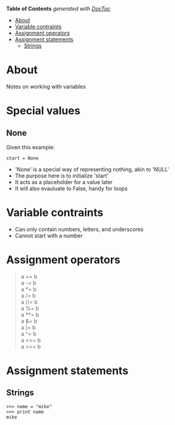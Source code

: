 <!-- START doctoc generated TOC please keep comment here to allow auto update -->
<!-- DON'T EDIT THIS SECTION, INSTEAD RE-RUN doctoc TO UPDATE -->
**Table of Contents**  *generated with [DocToc](https://github.com/thlorenz/doctoc)*

- [About](#about)
- [Variable contraints](#variable-contraints)
- [Assignment operators](#assignment-operators)
- [Assignment statements](#assignment-statements)
  - [Strings](#strings)

<!-- END doctoc generated TOC please keep comment here to allow auto update -->

# About

Notes on working with variables

# Special values

## None

Given this example:
```
start = None
```

* 'None' is a special way of representing nothing, akin to 'NULL'
* The purpose here is to initialize 'start'
* It acts as a placeholder for a value later
* It will also evauluate to False, handy for loops

# Variable contraints

* Can only contain numbers, letters, and underscores
* Cannot start with a number

# Assignment operators

>a += b  
a -= b  
a *= b  
a /= b  
a //= b  
a %= b  
a **= b  
a &= b  
a |= b  
a ^= b  
a <<= b  
a >>= b  

# Assignment statements

## Strings
```
>>> name = "mike"
>>> print name
mike
```
